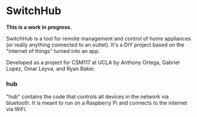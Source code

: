 # SwitchHub

**This is a work in progress.**

SwitchHub is a tool for remote management and control of home appliances (or really anything connected to an outlet). It's a DIY project based on the "internet of things" turned into an app.

Developed as a project for CSM117 at UCLA by Anthony Ortega, Gabriel Lopez, 
Omar Leyva, and Ryan Baker.

### hub

"hub" contains the code that controls all devices in the network via bluetooth. It is meant to run on a Raspberry Pi and connects to the internet via WiFi.
